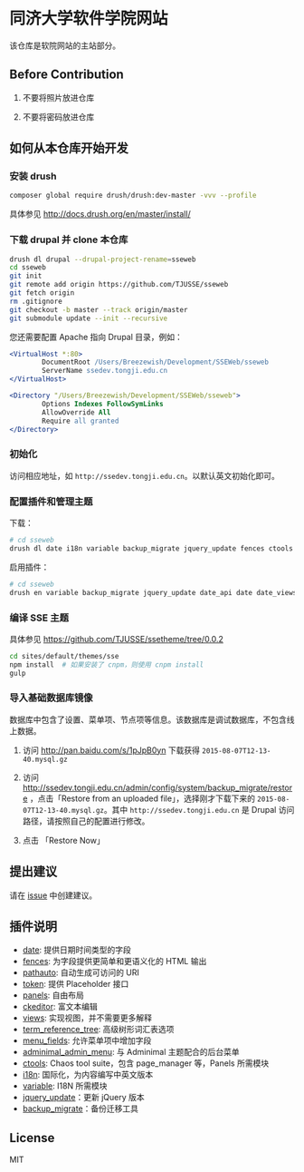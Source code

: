 # 同济大学软件学院网站

该仓库是软院网站的主站部分。

## Before Contribution

1. 不要将照片放进仓库

2. 不要将密码放进仓库

## 如何从本仓库开始开发

### 安装 drush

```bash
composer global require drush/drush:dev-master -vvv --profile
```

具体参见 http://docs.drush.org/en/master/install/

### 下载 drupal 并 clone 本仓库

```bash
drush dl drupal --drupal-project-rename=sseweb
cd sseweb
git init
git remote add origin https://github.com/TJUSSE/sseweb
git fetch origin
rm .gitignore
git checkout -b master --track origin/master
git submodule update --init --recursive
```

您还需要配置 Apache 指向 Drupal 目录，例如：

```apache
<VirtualHost *:80>
        DocumentRoot /Users/Breezewish/Development/SSEWeb/sseweb
        ServerName ssedev.tongji.edu.cn
</VirtualHost>

<Directory "/Users/Breezewish/Development/SSEWeb/sseweb">
        Options Indexes FollowSymLinks
        AllowOverride All
        Require all granted
</Directory>
```

### 初始化

访问相应地址，如 `http://ssedev.tongji.edu.cn`。以默认英文初始化即可。

### 配置插件和管理主题

下载：

```bash
# cd sseweb
drush dl date i18n variable backup_migrate jquery_update fences ctools pathauto token panels ckeditor views term_reference_tree menu_fields zen adminimal_theme adminimal_admin_menu
```

启用插件：

```bash
# cd sseweb
drush en variable backup_migrate jquery_update date_api date date_views fences adminimal_admin_menu ctools page_manager pathauto token panels ckeditor views views_ui term_reference_tree menu_fields -y
```

### 编译 SSE 主题

具体参见 https://github.com/TJUSSE/ssetheme/tree/0.0.2

```bash
cd sites/default/themes/sse
npm install  # 如果安装了 cnpm，则使用 cnpm install
gulp
```

### 导入基础数据库镜像

数据库中包含了设置、菜单项、节点项等信息。该数据库是调试数据库，不包含线上数据。

1. 访问 http://pan.baidu.com/s/1pJpB0yn 下载获得 `2015-08-07T12-13-40.mysql.gz`

2. 访问 http://ssedev.tongji.edu.cn/admin/config/system/backup_migrate/restore ，点击「Restore from an uploaded file」，选择刚才下载下来的 `2015-08-07T12-13-40.mysql.gz`。其中 `http://ssedev.tongji.edu.cn` 是 Drupal 访问路径，请按照自己的配置进行修改。

3. 点击 「Restore Now」

## 提出建议

请在 [issue](https://github.com/TJUSSE/sseweb/issues) 中创建建议。

## 插件说明

- [date](https://www.drupal.org/project/date): 提供日期时间类型的字段
- [fences](https://www.drupal.org/project/fences): 为字段提供更简单和更语义化的 HTML 输出
- [pathauto](https://www.drupal.org/project/pathauto): 自动生成可访问的 URI
- [token](https://www.drupal.org/project/token): 提供 Placeholder 接口
- [panels](https://www.drupal.org/project/panels): 自由布局
- [ckeditor](https://www.drupal.org/project/ckeditor): 富文本编辑
- [views](https://www.drupal.org/project/views): 实现视图，并不需要更多解释
- [term_reference_tree](https://www.drupal.org/project/term_reference_tree): 高级树形词汇表选项
- [menu_fields](https://www.drupal.org/project/menu_fields): 允许菜单项中增加字段
- [adminimal_admin_menu](https://www.drupal.org/project/adminimal_admin_menu): 与 Adminimal 主题配合的后台菜单
- [ctools](https://www.drupal.org/project/ctools): Chaos tool suite，包含 page_manager 等，Panels 所需模块
- [i18n](https://www.drupal.org/project/i18n): 国际化，为内容编写中英文版本
- [variable](https://www.drupal.org/project/variable): I18N 所需模块
- [jquery_update](https://www.drupal.org/project/jquery_update)：更新 jQuery 版本
- [backup_migrate](https://www.drupal.org/project/backup_migrate)：备份迁移工具

## License

MIT